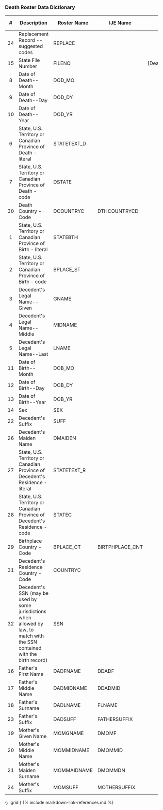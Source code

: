 ### Death Roster Data Dictionary

| **#** |  **Description**   |  **Roster Name** |  **IJE Name**  | **Profile**  |  **Field**  |  **Type**  | **Value Set**  |
| :---------: | --------------- | ------------ | ---------- | :------------: | ---------- | ---------- | -------------- |
| 34 | Replacement Record -- suggested codes | REPLACE|| [DeathCertificate]| |extension[replaceStatus].value | codeable | [ReplaceStatusVS] | 
| 15 | State File Number | FILENO|| [DeathCertificateDocument]| |identifier.extension[ certificateNumber].value | string(6) | - | 
| 8 | Date of Death--Month | DOD_MO|| [DeathDate]| |value | dateTime | See [PartialDatesAndTimes] | 
| 9 | Date of Death--Day | DOD_DY|| [DeathDate]| |value | dateTime | See [PartialDatesAndTimes] | 
| 10 | Date of Death--Year | DOD_YR|| [DeathDate]| |value | dateTime | Required for processing | 
| 6 | State, U.S. Territory or Canadian Province of Death - literal | STATETEXT_D|| [DeathLocation]| |address.state (expanded from 2 letter code) | string | - | 
| 7 | State, U.S. Territory or Canadian Province of Death - code | DSTATE|| [DeathLocation]| |address.state or address.state.extension[nationalReportingJurisdictionId ] | codeable | [StatesTerritoriesProvincesVS] or [JurisdictionVS] | 
| 30 | Death Country - Code | DCOUNTRYC|DTHCOUNTRYCD | [DeathLocation]| |address.country  | string  | [ResidenceCountryVS].  Note: For US Death certificates should be US.    | 
| 1 | State, U.S. Territory or Canadian Province of Birth - literal | STATEBTH|| [Decedent]| |extension[patient-birthPlace].value[x].state or extension[patient-birthPlace].value[x].state.extension[ nationalReportingJurisdictionId] if present    (expanded from 2 letter code) | string | See [StateLiterals] | 
| 2 | State, U.S. Territory or Canadian Province of Birth - code | BPLACE_ST|| [Decedent]| |extension[patient-birthPlace].value[x].state or extension[patient-birthPlace].value[x].state.extension[ nationalReportingJurisdictionId] if present  | string | [JurisdictionsProvincesVS] | 
| 3 | Decedent's Legal Name--Given  | GNAME|| [Decedent]| |name.given , name.use = official | string | - | 
| 4 | Decedent's Legal Name--Middle | MIDNAME|| [Decedent]| |name.given , name.use = official (first letter) | string | - | 
| 5 | Decedent's Legal Name--Last | LNAME|| [Decedent]| |name.family , name.use = official | string | - | 
| 11 | Date of Birth--Month | DOB_MO|| [Decedent]| |birthDate | dateTime | See [PartialDatesAndTimes] | 
| 12 | Date of Birth--Day | DOB_DY|| [Decedent]| |birthDate | dateTime | See [PartialDatesAndTimes] | 
| 13 | Date of Birth--Year | DOB_YR|| [Decedent]| |birthDate | dateTime | See [PartialDatesAndTimes] | 
| 14 | Sex | SEX|| [Decedent]| |extension[NVSS-SexAtDeath]  | codeable | [AdministrativeGenderVS] | 
| 22 | Decedent's Suffix | SUFF|| [Decedent]| |name.suffix , name.use = official | string | - | 
| 26 | Decedent's Maiden Name | DMAIDEN|| [Decedent]| |name.text , name.use=maiden | string |  | 
| 27 | State, U.S. Territory or Canadian Province of Decedent's Residence - literal | STATETEXT_R || [Decedent]| |address.state (expanded from 2 letter code) | string | See [StateLiterals] | 
| 28 | State, U.S. Territory or Canadian Province of Decedent's Residence - code | STATEC|| [Decedent]| |address.state | string | [StatesTerritoriesProvincesVS] | 
| 29 | Birthplace Country - Code | BPLACE_CT|BIRTPHPLACE_CNT| [Decedent]| |extension[patient-birthPlace].value[x].country  | string | [BirthplaceCountryVS]. | 
| 31 | Decedent's Residence Country - Code | COUNTRYC|| [Decedent]| |address.country | string | [ResidenceCountryVS] | 
| 32 | Decedent's SSN (may be used by some jurisdictions when allowed by law, to match with the SSN contained with the birth record) | SSN|| [Decedent]| |identifier.value where system = 'http://hl7.org/fhir/sid/us-ssn and type.coding.code="SB" | string | - | 
| 16 | Father's First Name | DADFNAME|DDADF| [DecedentFather]| |name.given , name.use = official | string | - | 
| 17 | Father's Middle Name | DADMIDNAME|DDADMID| [DecedentFather]| |name.given , name.use = official | string | - | 
| 18 | Father's Surname | DADLNAME|FLNAME| [DecedentFather]| |name.family | string | - | 
| 23 | Father's Suffix | DADSUFF|FATHERSUFFIX| [DecedentFather]| |name.suffix , name.use = official | string | - | 
| 19 | Mother's Given Name | MOMGNAME|DMOMF| [DecedentMother]| |name.given , name.use = official | string | - | 
| 20 | Mother's Middle Name | MOMMIDNAME|DMOMMID| [DecedentMother]| |name.given , name.use = official | string | - | 
| 21 | Mother's Maiden Surname | MOMMAIDNAME|DMOMMDN| [DecedentMother]| |name.family , name.type=maiden | string  | - | 
| 24 | Mother's Suffix | MOMSUFF|MOTHERSUFFIX| [DecedentMother]| |name.suffix , name.use = official | string | - | 
{: .grid }
{% include markdown-link-references.md %}
